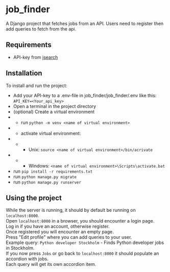 # job_finder

A Django project that fetches jobs from an API.
Users need to register then add queries to fetch from the api.

## Requirements

- API-key from [jsearch](https://rapidapi.com/letscrape-6bRBa3QguO5/api/jsearch)

## Installation

To install and run the project:

- Add your API-key to a .env-file in job_finder/job_finder/.env like this:\
`API_KEY=<Your_api_key>`
- Open a terminal in the project directory
- (optional) Create a virtual environment
- - run `python -m venv <name of virtual environment>`
- - activate virtual environment:
- - - Unix: `source <name of virtual environment>/bin/acrivate`
- - - Windows: `<name of virtual environment>\Scripts\activate.bat`
- run `pip install -r requirements.txt`
- run `python manage.py migrate`
- run `python manage.py runserver`

## Using the project

While the server is running, it should by default be running on `localhost:8000`.\
Open `localhost:8000` in a browser, you should encounter a login page.\
Log in if you have an account, otherwise register.\
Once registered you will encounter an empty page.\
Press "Edit profile" where you can add queries to your user.\
Example query: `Python developer Stockholm` - Finds Python developer jobs in Stockholm.\
If you now press `Jobs` or go back to `localhost:8000` it should populate an accordion with jobs.\
Each query will get its own accordion item.